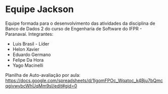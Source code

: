 # Equipe Jackson
Equipe formada para o desenvolvimento das atividades da disciplina de Banco de Dados 2 do curso de Engenharia de Software do IFPR - Paranavaí.
Integrantes:
 - Luis Brasil - Líder
 - Helon Xavier
 - Eduardo Germano
 - Felipe Da Hora
 - Yago Macinelli

Planilha de Auto-avaliação por aula: https://docs.google.com/spreadsheets/d/1IgomFPOc_Wqatoc_k4Bju7bQmcqgivwybcWhUqMm9sI/edit#gid=0
